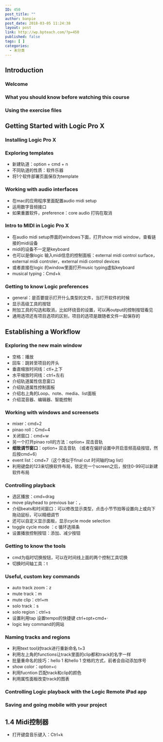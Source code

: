 ```yaml
---
ID: 450
post_title: ""
author: banpie
post_date: 2018-03-05 11:24:38
layout: post
link: http://wp.bpteach.com/?p=450
published: false
tags: [ ]
categories:
  - 未分类
---
```

## Introduction
### Welcome
### What you should know before watching this course
### Using the exercise files


## Getting Started with Logic Pro X
### Installing Logic Pro X
### Exploring templates
- 新建轨道：option + cmd + n
- 不同轨道的性质：软件乐器
- 将1个软件部署页面保存为template
### Working with audio interfaces
- 在mac的应用程序里面配置audio midi setup
- 运用数字音频接口
- 如果重置软件，preference：core audio 打钩在取消 
### Intro to MIDI in Logic Pro X
- 在audio midi setup界面的windows下面，打开show midi window，查看链接的midi设备
- midi的设备不一定是keyboard
- 也可以是像logic 输入midi信息的控制面板：external midi  control surface，external midi controler，external midi control devices
- 或者直接在logic 的window里面打开music typing虚拟keyboard
- musical typing：Cmd+k
### Getting to know Logic preferences
- general：是否要提示打开什么类型的文件，当打开软件的时候
- 显示高级工具的按钮
- 附加工具的勾选和取消，比如环绕音的设置，可以再output的控制按钮看见
- 通用选项还有项目选项的区别，项目的选项是跟随者文件一起保存的


## Establishing a Workflow
### Exploring the new main window
- 空格：播放
- 回车：跳转至项目的开头
- 垂直缩放时间线：ctl+上下
- 水平缩放时间线：ctrl+左右
- 介绍轨道属性信息窗口
- 介绍轨道属性控制面板
- 介绍右上角的Loop、note、media、list面板
- 介绍混音器、编辑器、智能控制
### Working with windows and screensets
- mixer：cmd+2
- pinao roll：Cmd+4
- 关闭窗口：cmd+w
- 另一个打开pinao roll的方法：option+ 双击音轨
- **细致调节窗口**：option+ 双击音轨 （或者在偏好设置中开启音频高级按钮，然后按cmd+6）
- event list：cmd+7（这个类似于final cut 时间轴的tag list）
- 利用键盘的123来切换软件布局，锁定完一个screen之后，按住0-99可以新建软件布局
### Controlling playback
- 选区播放：cmd+drag
- move playhead to previous bar：，
- 介绍beats和时间窗口：可以修改显示类型，点击小节节拍等设置向上或向下拖动鼠标，可以精细调节
- 还可以自定义显示面板，显示cycle mode selection
- toggle cycle mode ：c 循环选择条
- 设置播放控制按钮：添加、减少按钮
### Getting to know the tools
- cmd为临时切换按钮，可以在时间线上面的两个控制工具切换
- 切换时间轴工具：t
### Useful, custom key commands
- auto track zoom：z 
- mute track：m
- mute clip：ctrl+m
- solo track：s
- solo region：ctrl+s
- 设置利用tap 设置tempo的快捷键 ctrl+opt+cmd+·
- logic key command的网站
### Naming tracks and regions
- 利用text tool对track进行重新命名 t+3
- 利用左上角的functions让track里面的clip都和track的名字一样
- 批量重命名的技巧：hello 1 和hello 1 空格的方式，前者会自动添加序号
- show color：option+c
- 利用fucntion 匹配track和clip的颜色
- 利用属性面板改变track的图表
### Controlling Logic playback with the Logic Remote iPad app
### Saving and going mobile with your project

## 1.4 Midi控制器
- 打开键盘音乐键入：Ctrl+k